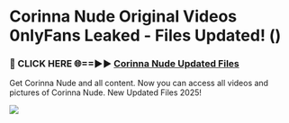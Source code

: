 # Corinna Nude Original Videos 0nlyFans Leaked - Files Updated! ()

<h3>🔴 CLICK HERE 🌐==►► <a href="https://tinyurl.com/leaks-videos" rel="nofollow">Corinna Nude Updated Files</a></h3>

Get Corinna Nude and all content. Now you can access all videos and pictures of Corinna Nude. New Updated Files 2025!

[![](https://i.imgur.com/KQgVmj3.gif)](https://tinyurl.com/leaks-videos)
